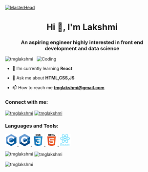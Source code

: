 
[![MasterHead](https://f4n3x6c5.stackpathcdn.com/article/create-github-repository-and-add-newexisting-project-using-github-desktop/Images/github.png)](https://tmglakshmi.io)
<h1 align="center">Hi 👋, I'm Lakshmi</h1>
<h3 align="center">An aspiring engineer highly interested in front end development and data science</h3> 
<img align="right" alt="Coding" width="400" src="https://res.cloudinary.com/practicaldev/image/fetch/s--2bZIjPGC--/c_limit%2Cf_auto%2Cfl_progressive%2Cq_66%2Cw_880/https://dev-to-uploads.s3.amazonaws.com/i/d4tvukbt5mra37cvwklk.gif">

<p align="left"> <img src="https://komarev.com/ghpvc/?username=tmglakshmi&label=Profile%20views&color=0e75b6&style=flat" alt="tmglakshmi" /> </p>

- 🌱 I’m currently learning **React**

- 💬 Ask me about **HTML,CSS,JS**

- 📫 How to reach me **tmglakshmi@gmail.com**

<h3 align="left">Connect with me:</h3>
<p align="left">
<a href="https://linkedin.com/in/tmglakshmi" target="blank"><img align="center" src="https://raw.githubusercontent.com/rahuldkjain/github-profile-readme-generator/master/src/images/icons/Social/linked-in-alt.svg" alt="tmglakshmi" height="30" width="40" /></a>
<a href="https://www.leetcode.com/tmglakshmi" target="blank"><img align="center" src="https://raw.githubusercontent.com/rahuldkjain/github-profile-readme-generator/master/src/images/icons/Social/leet-code.svg" alt="tmglakshmi" height="30" width="40" /></a>
</p>

<h3 align="left">Languages and Tools:</h3>
<p align="left"> <a href="https://www.cprogramming.com/" target="_blank" rel="noreferrer"> <img src="https://raw.githubusercontent.com/devicons/devicon/master/icons/c/c-original.svg" alt="c" width="40" height="40"/> </a> <a href="https://www.w3schools.com/cpp/" target="_blank" rel="noreferrer"> <img src="https://raw.githubusercontent.com/devicons/devicon/master/icons/cplusplus/cplusplus-original.svg" alt="cplusplus" width="40" height="40"/> </a> <a href="https://www.w3schools.com/css/" target="_blank" rel="noreferrer"> <img src="https://raw.githubusercontent.com/devicons/devicon/master/icons/css3/css3-original-wordmark.svg" alt="css3" width="40" height="40"/> </a> <a href="https://www.w3.org/html/" target="_blank" rel="noreferrer"> <img src="https://raw.githubusercontent.com/devicons/devicon/master/icons/html5/html5-original-wordmark.svg" alt="html5" width="40" height="40"/> </a> <a href="https://reactjs.org/" target="_blank" rel="noreferrer"> <img src="https://raw.githubusercontent.com/devicons/devicon/master/icons/react/react-original-wordmark.svg" alt="react" width="40" height="40"/> </a> </p>

<p><img align="left" src="https://github-readme-stats.vercel.app/api/top-langs?username=tmglakshmi&show_icons=true&locale=en&layout=compact" alt="tmglakshmi" /></p>

<p>&nbsp;<img align="center" src="https://github-readme-stats.vercel.app/api?username=tmglakshmi&show_icons=true&locale=en" alt="tmglakshmi" /></p>

<p><img align="center" src="https://github-readme-streak-stats.herokuapp.com/?user=tmglakshmi&" alt="tmglakshmi" /></p>

<!--
**tmglakshmi/tmglakshmi** is a ✨ _special_ ✨ repository because its `README.md` (this file) appears on your GitHub profile.

Here are some ideas to get you started:

- 🔭 I’m currently working on ...
- 🌱 I’m currently learning ...
- 👯 I’m looking to collaborate on ...
- 🤔 I’m looking for help with ...
- 💬 Ask me about ...
- 📫 How to reach me: ...
- 😄 Pronouns: ...
- ⚡ Fun fact: ...
-->
